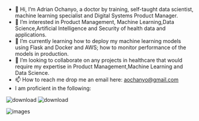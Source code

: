 - 👋 Hi, I’m Adrian Ochanyo, a doctor by training, self-taught data scientist, machine learning specialist and Digital Systems Product Manager.
- 👀 I’m interested in Product Management, Machine Learning,Data Science,Artificial Intelligence and Security of health data and applications.
- 🌱 I’m currently learning how to deploy my machine learning models using Flask and Docker and AWS; how to monitor performance of the models in production.
- 💞️ I’m looking to collaborate on any projects in healthcare that would require my expertise in Product Management,Machine Learning and Data Science.
- 📫 How to reach me drop me an email here: aochanyo@gmail.com
- I am proficient in the following:

![download](https://user-images.githubusercontent.com/73839280/201138181-c9f59ae8-2b84-415f-9f9a-300462f7bb0e.png)
![download](https://user-images.githubusercontent.com/73839280/201138194-ff4855f6-c95c-4f6a-b672-43835988fe0a.jpeg)

![images](https://user-images.githubusercontent.com/73839280/201138250-5fb1d5e1-3d1d-4994-96ce-bfc97a4a9eb1.jpeg)

<!---
ochanyo/ochanyo is a ✨ special ✨ repository because its `README.md` (this file) appears on your GitHub profile.
You can click the Preview link to take a look at your changes.
--->

